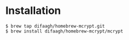 # Installation

```
$ brew tap difaagh/homebrew-mcrypt.git
$ brew install difaagh/homebrew-mcrypt/mcrypt
```

